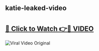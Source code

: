 ## katie-leaked-video 

# <h2><a href="http://freeplayer.one?title=katie-leaked-video&ref=21J">🔗 Click to Watch 👉🔴 VIDEO</a></h2>

<a href="http://freeplayer.one?title=katie-leaked-video&ref=21J" rel="nofollow" data-target="animated-image.originalLink"><img src="https://i.ibb.co.com/xMMVF88/686577567.gif" alt="Viral Video Original" style="max-width: 100%; display: inline-block;" data-target="animated-image.originalImage"></a>

